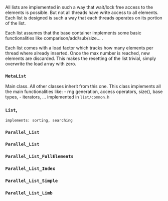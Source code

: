 All lists are implemented in such a way that wait/lock free access to the elements is possible. But not all threads have write access to all elements. Each list is designed is such a way that each threads operates on its portion of the list.

Each list assumes that the base container implements some basic functionalities
like comparison/add/sub/size... .

Each list comes with a load factor which tracks how many elements per thread 
where already inserted. Once the max number is reached, new elements are discarded.
This makes the resetting of the list trivial, simply overwrite the load array
with zero.

### `MetaList`
Main class. All other classes inherit from this one. This class implements all 
the main functionalities like:
    - rng generation, access operators, size(), base types, 
    - iterators, ...
implemented in `list/common.h`

### `List`,
    implements: sorting, searching

### `Parallel_List`
### `Parallel_List`
### `Parallel_List_FullElements`
### `Parallel_List_Index`
### `Parallel_List_Simple`
### `Parallel_List_Limb`
